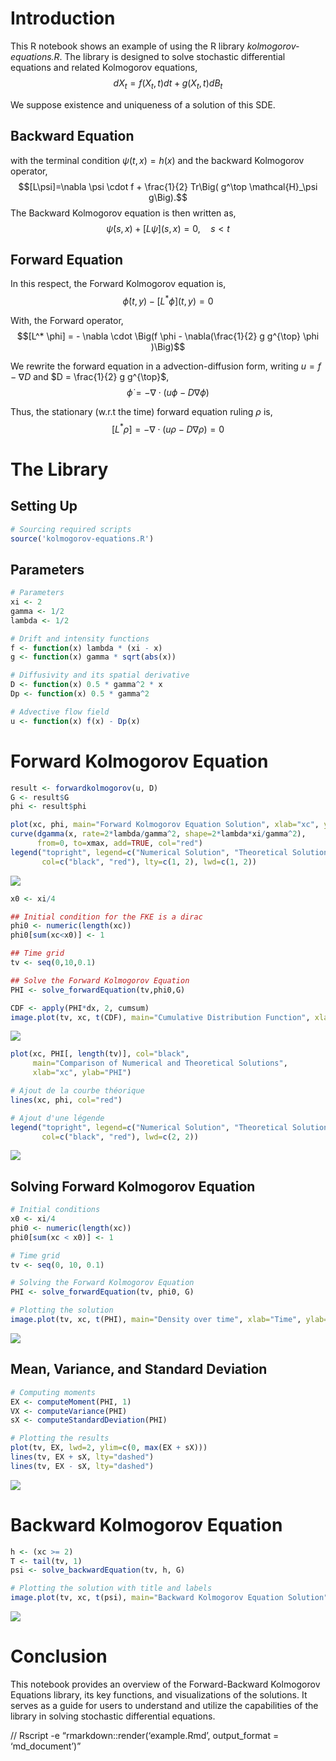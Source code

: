 Introduction
============

This R notebook shows an example of using the R library *kolmogorov-equations.R*. The library is designed to solve stochastic differential equations and related Kolmogorov equations,
$$dX_t = f(X_t,t)dt + g(X_t,t)dB_t$$

We suppose existence and uniqueness of a solution of this SDE. 

Backward Equation
-----------------
with the terminal condition $\psi(t,x)=h(x)$ and the backward Kolmogorov operator, 
$$[L\psi]=\nabla \psi \cdot f + \frac{1}{2} Tr\Big( g^\top \mathcal{H}_\psi g\Big).$$
The Backward Kolmogorov equation is then written as, 
$$\dot \psi(s,x) + [L \psi] (s,x) = 0, \quad s < t$$

Forward Equation
----------------
In this respect, the Forward Kolmogorov equation is, 
$$\dot \phi(t,y) - [L^* \phi] (t,y) = 0$$

With, the Forward operator, 
$$[L^* \phi] = - \nabla \cdot \Big(f \phi - \nabla(\frac{1}{2} g g^{\top} \phi )\Big)$$

We rewrite the forward equation in a advection-diffusion form, writing $u = f - \nabla D$ and $D = \frac{1}{2} g g^{\top}$, 
$$\dot \phi = - \nabla \cdot (u\phi - D \nabla \phi)$$

Thus, the stationary (w.r.t the time) forward equation ruling $\rho$ is, 
$$[L^* \rho] =  - \nabla \cdot (u\rho - D \nabla \rho) = 0$$

The Library
============

Setting Up
----------

``` r
# Sourcing required scripts
source('kolmogorov-equations.R')
```

Parameters
----------

``` r
# Parameters
xi <- 2
gamma <- 1/2
lambda <- 1/2

# Drift and intensity functions
f <- function(x) lambda * (xi - x)
g <- function(x) gamma * sqrt(abs(x))

# Diffusivity and its spatial derivative
D <- function(x) 0.5 * gamma^2 * x
Dp <- function(x) 0.5 * gamma^2

# Advective flow field
u <- function(x) f(x) - Dp(x)
```

Forward Kolmogorov Equation
===========================

``` r
result <- forwardkolmogorov(u, D)
G <- result$G
phi <- result$phi

plot(xc, phi, main="Forward Kolmogorov Equation Solution", xlab="xc", ylab="phi")
curve(dgamma(x, rate=2*lambda/gamma^2, shape=2*lambda*xi/gamma^2), 
      from=0, to=xmax, add=TRUE, col="red")
legend("topright", legend=c("Numerical Solution", "Theoretical Solution"),
       col=c("black", "red"), lty=c(1, 2), lwd=c(1, 2))
```

![](README_files/figure-markdown_github/unnamed-chunk-3-1.png)

``` r
x0 <- xi/4

## Initial condition for the FKE is a dirac
phi0 <- numeric(length(xc))
phi0[sum(xc<x0)] <- 1 

## Time grid
tv <- seq(0,10,0.1)

## Solve the Forward Kolmogorov Equation
PHI <- solve_forwardEquation(tv,phi0,G)

CDF <- apply(PHI*dx, 2, cumsum)
image.plot(tv, xc, t(CDF), main="Cumulative Distribution Function", xlab="Time", ylab="x")
```

![](README_files/figure-markdown_github/unnamed-chunk-4-1.png)

``` r
plot(xc, PHI[, length(tv)], col="black", 
     main="Comparison of Numerical and Theoretical Solutions",
     xlab="xc", ylab="PHI")

# Ajout de la courbe théorique
lines(xc, phi, col="red")

# Ajout d'une légende
legend("topright", legend=c("Numerical Solution", "Theoretical Solution"),
       col=c("black", "red"), lwd=c(2, 2))
```

![](README_files/figure-markdown_github/unnamed-chunk-5-1.png)

Solving Forward Kolmogorov Equation
-----------------------------------

``` r
# Initial conditions
x0 <- xi/4
phi0 <- numeric(length(xc))
phi0[sum(xc < x0)] <- 1

# Time grid
tv <- seq(0, 10, 0.1)

# Solving the Forward Kolmogorov Equation
PHI <- solve_forwardEquation(tv, phi0, G)

# Plotting the solution
image.plot(tv, xc, t(PHI), main="Density over time", xlab="Time", ylab="xc")
```

![](README_files/figure-markdown_github/unnamed-chunk-6-1.png)

Mean, Variance, and Standard Deviation
--------------------------------------

``` r
# Computing moments
EX <- computeMoment(PHI, 1)
VX <- computeVariance(PHI)
sX <- computeStandardDeviation(PHI)

# Plotting the results
plot(tv, EX, lwd=2, ylim=c(0, max(EX + sX)))
lines(tv, EX + sX, lty="dashed")
lines(tv, EX - sX, lty="dashed")
```

![](README_files/figure-markdown_github/unnamed-chunk-7-1.png)

Backward Kolmogorov Equation
============================

``` r
h <- (xc >= 2)
T <- tail(tv, 1)
psi <- solve_backwardEquation(tv, h, G)

# Plotting the solution with title and labels
image.plot(tv, xc, t(psi), main="Backward Kolmogorov Equation Solution", xlab="Time", ylab="xc")
```

![](README_files/figure-markdown_github/unnamed-chunk-8-1.png)

Conclusion
==========

This notebook provides an overview of the Forward-Backward Kolmogorov
Equations library, its key functions, and visualizations of the
solutions. It serves as a guide for users to understand and utilize the
capabilities of the library in solving stochastic differential
equations.

// Rscript -e “rmarkdown::render(‘example.Rmd’, output\_format =
‘md\_document’)”
